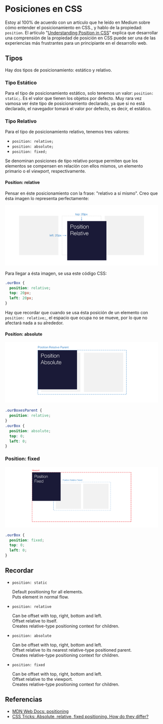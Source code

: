 # Posiciones en CSS

Estoy al 100% de acuerdo con un artículo que he leído en Medium sobre cómo entender el posicionamiento en CSS., y hablo de la propiedad: `position`. El artículo "[Understanding Position in CSS](https://medium.com/@jacobgreenaway12/taming-the-css-beast-master-positioning-5882bad14458)" explica que desarrollar una comprensión de la propiedad de posición en CSS puede ser una de las experiencias más frustrantes para un principiante en el desarrollo web.

## Tipos

Hay dos tipos de posicionamiento: estático y relativo.

### Tipo Estático

Para el tipo de posicionamiento estático, solo tenemos un valor: `position: static;`. Es el valor que tienen los objetos por defecto. Muy rara vez vamosa ver éste tipo de posicionamiento declarado, ya que si no está declarado, el navegador tomará el valor por defecto, es decir, el estático.

### Tipo Relativo

Para el tipo de posicionamiento relativo, tenemos tres valores:
- `position: relative;`
- `position: absolute;`
- `position: fixed;`

Se denominan posiciones de tipo relativo porque permiten que los elementos se compensen en relación con ellos mismos, un elemento primario o el _viewport_, respectivamente.

#### Position: relative

Pensar en éste posicionamiento con la frase: "relativo a sí mismo". Creo que ésta imagen lo representa perfectamente:

![CSS Position Relative](../../assets/img/position-relative.png)

Para llegar a ésta imagen, se usa este código CSS:

```css
.ourBox {
  position: relative;
  top: 20px;
  left: 20px;
}
```

Hay que recordar que cuando se usa ésta posición de un elemento con `position: relative;`, el espacio que ocupa no se mueve, por lo que no afectará nada a su alrededor.

#### Position: absolute

![CSS Position Absolute](../../assets/img/position-absolute.png)

```css
.ourBoxesParent {
  position: relative;
}
.ourBox {
  position: absolute;
  top: 0;
  left: 0;
}
```

### Position: fixed

![CSS Position Fixed](../../assets/img/position-fixed.png)

```css
.ourBox {
  position: fixed;  
  top: 0;
  left: 0;
}
```

## Recordar

- `position: static`

    Default positioning for all elements.  
    Puts element in normal flow.

- `position: relative`

    Can be offset with top, right, bottom and left.  
    Offset relative to itself.  
    Creates relative-type positioning context for children.

- `position: absolute`

    Can be offset with top, right, bottom and left.  
    Offset relative to its nearest relative-type positioned parent.  
    Creates relative-type positioning context for children.  

- `position: fixed`

    Can be offset with top, right, bottom and left.  
    Offset relative to the viewport.  
    Creates relative-type positioning context for children.

## Referencias

- [MDN Web Docs: positioning](https://developer.mozilla.org/en-US/docs/Web/CSS/position)
- [CSS Tricks: Absolute, relative, fixed positioning. How do they differ?](https://css-tricks.com/absolute-relative-fixed-positioining-how-do-they-differ/)
